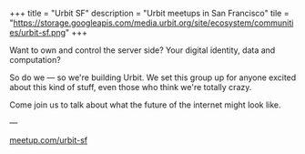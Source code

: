 +++
title = "Urbit SF"
description = "Urbit meetups in San Francisco"
tile = "https://storage.googleapis.com/media.urbit.org/site/ecosystem/communities/urbit-sf.png"
+++

Want to own and control the server side? Your digital identity, data and computation?

So do we — so we're building Urbit. We set this group up for anyone excited about this kind of stuff, even those who think we're totally crazy.

Come join us to talk about what the future of the internet might look like.

––

[meetup.com/urbit-sf](https://www.meetup.com/urbit-sf/)
